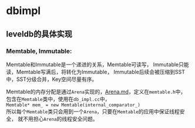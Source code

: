 # dbimpl
## leveldb的具体实现
### Memtable, Immutable:
Memtable和Immutable是一个递进的关系，Memtable可读写，
Immutable只能读，Memtable写满后，将转化为Immutable，
Immutable后续会被压缩到SST中，SST分级合并，Key空间尽量有序。

Memtable的内存分配是通过`Arena`实现的，[Arena.md](Arena.md)，定义在`memtable.h`中，
包含在`Memtable`类中，使用在`db_impl.cc`中，  
`Memtable* mem_ = new Memtable(internal_comparator_)`  
所以每个`Memtable`类只会用到一个`Arena`，只要在`Memtable`的应用中保证线程安全，
就不用担心`Arena`的线程安全问题。